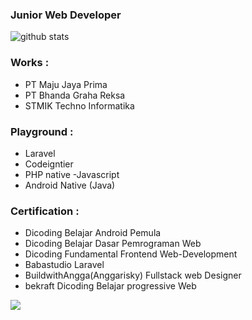 ### Junior Web Developer

![github stats](https://github-readme-stats.vercel.app/api?username=farizal97&show_icons=true&theme=dark)

### Works : 
- PT Maju Jaya Prima
- PT Bhanda Graha Reksa
- STMIK Techno Informatika

### Playground :
- Laravel
- Codeigntier
- PHP native
-Javascript
- Android Native (Java)

### Certification : 
- Dicoding Belajar Android Pemula
- Dicoding Belajar Dasar Pemrograman Web
- Dicoding Fundamental Frontend Web-Development
- Babastudio Laravel
- BuildwithAngga(Anggarisky) Fullstack web Designer
- bekraft Dicoding Belajar progressive Web 

<img src="https://github-readme-stats.vercel.app/api/top-langs/?username=zuramai&theme=vue">




